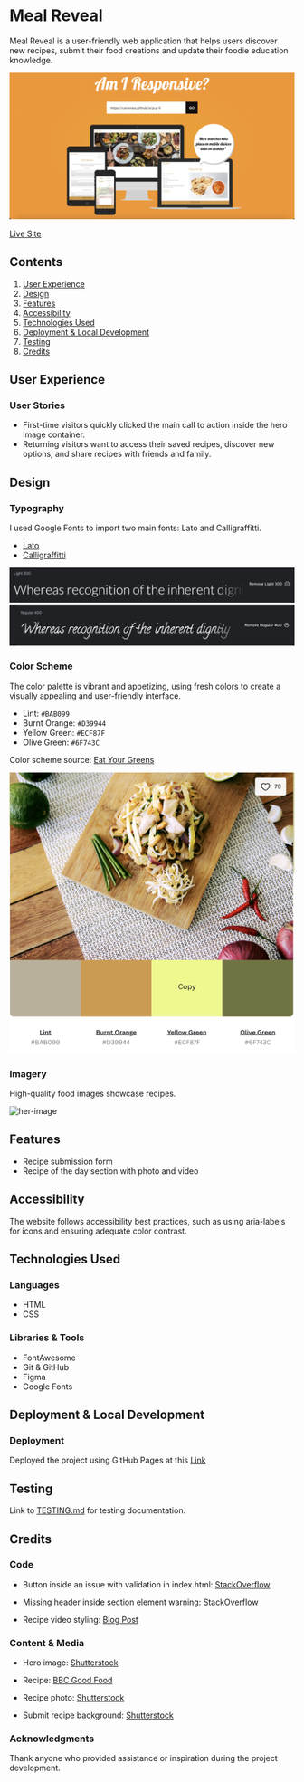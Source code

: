 # Meal Reveal

Meal Reveal is a user-friendly web application that helps users discover new recipes, submit their food creations and update their foodie education knowledge.

![Meal Reveal on multiple devices](assets/images/am-i-responsive.png)

[Live Site](https://cairenea.github.io/p-p-1/)

## Contents

1. [User Experience](#user-experience)
2. [Design](#design)
3. [Features](#features)
4. [Accessibility](#accessibility)
5. [Technologies Used](#technologies-used)
6. [Deployment & Local Development](#deployment--local-development)
7. [Testing](#testing)
8. [Credits](#credits)

## User Experience

### User Stories

- First-time visitors quickly clicked the main call to action inside the hero image container. 
- Returning visitors want to access their saved recipes, discover new options, and share recipes with friends and family.

## Design

### Typography

I used Google Fonts to import two main fonts: Lato and Calligraffitti.

- [Lato](https://fonts.google.com/specimen/Lato?query=lato)
- [Calligraffitti](https://fonts.google.com/specimen/Calligraffitti?query=callig)

![Lato Font](assets/images/lato.png)
![Calligraffitti Font](assets/images/calligraffitti.png)


### Color Scheme

The color palette is vibrant and appetizing, using fresh colors to create a visually appealing and user-friendly interface.

- Lint: `#BAB099`
- Burnt Orange: `#D39944`
- Yellow Green: `#ECF87F`
- Olive Green: `#6F743C`

Color scheme source: [Eat Your Greens](https://www.canva.com/colors/color-palettes/eat-your-greens/)

![Colors](assets/images/colors.png)


### Imagery

High-quality food images showcase recipes.

![her-image](assets/images/hero-image.webp)


## Features

- Recipe submission form
- Recipe of the day section with photo and video


## Accessibility

The website follows accessibility best practices, such as using aria-labels for icons and ensuring adequate color contrast.

## Technologies Used

### Languages

- HTML
- CSS

### Libraries & Tools

- FontAwesome
- Git & GitHub
- Figma
- Google Fonts

## Deployment & Local Development

### Deployment

Deployed the project using GitHub Pages at this [Link](https://cairenea.github.io/p-p-1/)


## Testing

Link to [TESTING.md](TESTING.md) for testing documentation.

## Credits

### Code

- Button inside an issue with validation in index.html: [StackOverflow](https://stackoverflow.com/questions/24837102/the-element-button-must-not-appear-as-a-descendant-of-the-a-element)

- Missing header inside section element warning: [StackOverflow](https://stackoverflow.com/questions/24155024/w3c-html-validation-error-section-lacks-heading-consider-using-h2-h6-elements)

- Recipe video styling: [Blog Post](https://blog.shahednasser.com/how-to-style-a-video-player-and-create-a-custom-player/)

### Content & Media

- Hero image: [Shutterstock](https://www.shutterstock.com/image-photo/table-food-top-view-467823860)

- Recipe: [BBC Good Food](https://www.bbcgoodfood.com/recipes/easy-butter-chicken)

- Recipe photo: [Shutterstock](https://www.shutterstock.com/image-photo/indian-curry-butter-chicken-nan-by-1986712148)

- Submit recipe background: [Shutterstock](https://www.shutterstock.com/image-photo/notepad-your-recipe-herbs-spices-over-370298699)

### Acknowledgments

Thank anyone who provided assistance or inspiration during the project development.
